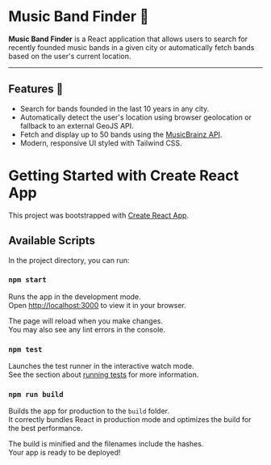 # Music Band Finder 🎸

**Music Band Finder** is a React application that allows users to search for recently founded music bands in a given city or automatically fetch bands based on the user's current location.

---

## Features 🚀

- Search for bands founded in the last 10 years in any city.
- Automatically detect the user's location using browser geolocation or fallback to an external GeoJS API.
- Fetch and display up to 50 bands using the [MusicBrainz API](https://musicbrainz.org/doc/MusicBrainz_API).
- Modern, responsive UI styled with Tailwind CSS.

# Getting Started with Create React App

This project was bootstrapped with [Create React App](https://github.com/facebook/create-react-app).

## Available Scripts

In the project directory, you can run:

### `npm start`

Runs the app in the development mode.\
Open [http://localhost:3000](http://localhost:3000) to view it in your browser.

The page will reload when you make changes.\
You may also see any lint errors in the console.

### `npm test`

Launches the test runner in the interactive watch mode.\
See the section about [running tests](https://facebook.github.io/create-react-app/docs/running-tests) for more information.

### `npm run build`

Builds the app for production to the `build` folder.\
It correctly bundles React in production mode and optimizes the build for the best performance.

The build is minified and the filenames include the hashes.\
Your app is ready to be deployed!
